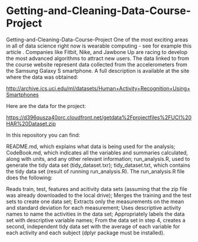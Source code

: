 # Getting-and-Cleaning-Data-Course-Project
Getting-and-Cleaning-Data-Course-Project
One of the most exciting areas in all of data science right now is wearable computing - see for example this article . Companies like Fitbit, Nike, and Jawbone Up are racing to develop the most advanced algorithms to attract new users. The data linked to from the course website represent data collected from the accelerometers from the Samsung Galaxy S smartphone. A full description is available at the site where the data was obtained:

http://archive.ics.uci.edu/ml/datasets/Human+Activity+Recognition+Using+Smartphones

Here are the data for the project:

https://d396qusza40orc.cloudfront.net/getdata%2Fprojectfiles%2FUCI%20HAR%20Dataset.zip

In this repository you can find:

README.md, which explains what data is being used for the analysis;
CodeBook.md, which indicates all the variables and summaries calculated, along with units, and any other relevant information;
run_analysis.R, used to generate the tidy data set (tidy_dataset.txr);
tidy_dataset.txt, which contains the tidy data set (result of running run_analysis.R).
The run_analysis.R file does the following:

Reads train, test, features and acitivity data sets (assuming that the zip file was already downloaded to the local drive);
Merges the training and the test sets to create one data set;
Extracts only the measurements on the mean and standard deviation for each measurement;
Uses descriptive activity names to name the activities in the data set;
Appropriately labels the data set with descriptive variable names;
From the data set in step 4, creates a second, independent tidy data set with the average of each variable for each activity and each subject (dplyr package must be installed).
